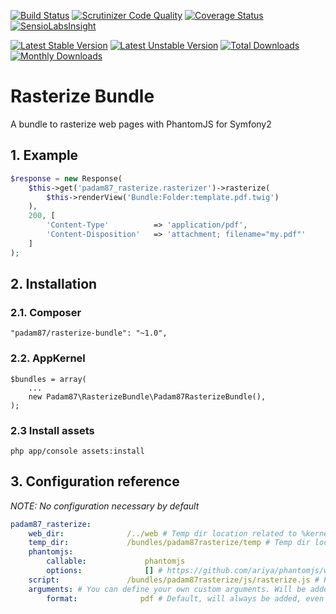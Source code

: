 [![Build Status](https://travis-ci.org/Padam87/RasterizeBundle.svg?branch=master)](https://travis-ci.org/Padam87/RasterizeBundle)
[![Scrutinizer Code Quality](https://scrutinizer-ci.com/g/Padam87/RasterizeBundle/badges/quality-score.png?s=dbb22e5306bff73f2b3494261ddb8d6d7c6b35d7)](https://scrutinizer-ci.com/g/Padam87/RasterizeBundle/)
[![Coverage Status](https://coveralls.io/repos/Padam87/RasterizeBundle/badge.png)](https://coveralls.io/r/Padam87/RasterizeBundle)
[![SensioLabsInsight](https://insight.sensiolabs.com/projects/7e2ecf7a-40d7-41f4-9103-a99593c435d2/mini.png)](https://insight.sensiolabs.com/projects/7e2ecf7a-40d7-41f4-9103-a99593c435d2)

[![Latest Stable Version](https://poser.pugx.org/padam87/rasterize-bundle/v/stable.png)](https://packagist.org/packages/padam87/rasterize-bundle)
[![Latest Unstable Version](https://poser.pugx.org/padam87/rasterize-bundle/v/unstable.png)](https://packagist.org/packages/padam87/rasterize-bundle)
[![Total Downloads](https://poser.pugx.org/padam87/rasterize-bundle/downloads.png)](https://packagist.org/packages/padam87/rasterize-bundle)
[![Monthly Downloads](https://poser.pugx.org/padam87/rasterize-bundle/d/monthly.png)](https://packagist.org/packages/padam87/rasterize-bundle)

# Rasterize Bundle #

A bundle to rasterize web pages with PhantomJS for Symfony2

## 1. Example ##

```php
$response = new Response(
    $this->get('padam87_rasterize.rasterizer')->rasterize(
        $this->renderView('Bundle:Folder:template.pdf.twig')
    ),
    200, [
        'Content-Type'          => 'application/pdf',
        'Content-Disposition'   => 'attachment; filename="my.pdf"'
    ]
);
```

## 2. Installation ##

### 2.1. Composer ###

    "padam87/rasterize-bundle": "~1.0",

### 2.2. AppKernel ###

    $bundles = array(
		...
        new Padam87\RasterizeBundle\Padam87RasterizeBundle(),
    );

### 2.3 Install assets ###

	php app/console assets:install

## 3. Configuration reference ##

*NOTE: No configuration necessary by default*

```YAML
padam87_rasterize:
    web_dir:              /../web # Temp dir location related to %kernel.root_dir%.
    temp_dir:             /bundles/padam87rasterize/temp # Temp dir location related to web dir. Must be in a location accessible by the web server.
    phantomjs:
        callable:             phantomjs
        options:              [] # https://github.com/ariya/phantomjs/wiki/API-Reference#wiki-command-line-options
    script:               /bundles/padam87rasterize/js/rasterize.js # Relative to web dir
    arguments: # You can define your own custom arguments. Will be added by default to every process.
        format:              pdf # Default, will always be added, even if you remove it from here.
```
